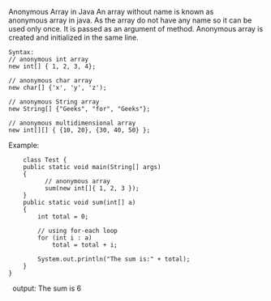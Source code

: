 Anonymous Array in Java
An array without name is known as anonymous array in java. As the array do not have any name so it can be used only once. It is passed as an argument of method. Anonymous array is created and initialized in the same line.


    Syntax:
    // anonymous int array 
    new int[] { 1, 2, 3, 4};  

    // anonymous char array 
    new char[] {'x', 'y', 'z'); 

    // anonymous String array
    new String[] {"Geeks", "for", "Geeks"}; 

    // anonymous multidimensional array
    new int[][] { {10, 20}, {30, 40, 50} };

   
  Example:
  
        class Test { 
        public static void main(String[] args) 
        { 
              // anonymous array 
              sum(new int[]{ 1, 2, 3 }); 
        } 
        public static void sum(int[] a) 
        { 
            int total = 0; 

            // using for-each loop 
            for (int i : a)  
                total = total + i; 

            System.out.println("The sum is:" + total); 
        } 
    } 
  output:
The sum is 6
